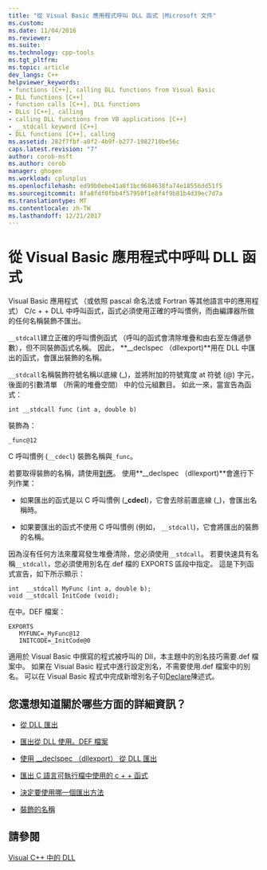```yaml
---
title: "從 Visual Basic 應用程式呼叫 DLL 函式 |Microsoft 文件"
ms.custom: 
ms.date: 11/04/2016
ms.reviewer: 
ms.suite: 
ms.technology: cpp-tools
ms.tgt_pltfrm: 
ms.topic: article
dev_langs: C++
helpviewer_keywords:
- functions [C++], calling DLL functions from Visual Basic
- DLL functions [C++]
- function calls [C++], DLL functions
- DLLs [C++], calling
- calling DLL functions from VB applications [C++]
- __stdcall keyword [C++]
- DLL functions [C++], calling
ms.assetid: 282f7fbf-a0f2-4b9f-b277-1982710be56c
caps.latest.revision: "7"
author: corob-msft
ms.author: corob
manager: ghogen
ms.workload: cplusplus
ms.openlocfilehash: ed99b0ebe41a8f1bc9684638fa74e18556dd51f5
ms.sourcegitcommit: 8fa8fdf0fbb4f57950f1e8f4f9b81b4d39ec7d7a
ms.translationtype: MT
ms.contentlocale: zh-TW
ms.lasthandoff: 12/21/2017
---
```

# <a name="calling-dll-functions-from-visual-basic-applications"></a>從 Visual Basic 應用程式中呼叫 DLL 函式
Visual Basic 應用程式 （或依照 pascal 命名法或 Fortran 等其他語言中的應用程式） C/c + + DLL 中呼叫函式，函式必須使用正確的呼叫慣例，而由編譯器所做的任何名稱裝飾不匯出。  
  
 `__stdcall`建立正確的呼叫慣例函式 （呼叫的函式會清除堆疊和由右至左傳遞參數），但不同裝飾函式名稱。 因此， **__declspec （dllexport)**用在 DLL 中匯出的函式，會匯出裝飾的名稱。  
  
 `__stdcall`名稱裝飾符號名稱以底線 (_)，並將附加的符號寬度 at 符號 (@) 字元，後面的引數清單 （所需的堆疊空間） 中的位元組數目。 如此一來，當宣告為函式：  
  
```  
int __stdcall func (int a, double b)  
```  
  
 裝飾為：  
  
```  
_func@12  
```  
  
 C 呼叫慣例 (`__cdecl`) 裝飾名稱與`_func`。  
  
 若要取得裝飾的名稱，請使用[對應](../build/reference/map-generate-mapfile.md)。 使用**__declspec （dllexport)**會進行下列作業：  
  
-   如果匯出的函式是以 C 呼叫慣例 (**_cdecl**)，它會去除前置底線 (_)，會匯出名稱時。  
  
-   如果要匯出的函式不使用 C 呼叫慣例 (例如， `__stdcall`)，它會將匯出的裝飾的名稱。  
  
 因為沒有任何方法來覆寫發生堆疊清除，您必須使用`__stdcall`。 若要快速具有名稱`__stdcall`，您必須使用別名在.def 檔的 EXPORTS 區段中指定。 這是下列函式宣告，如下所示顯示：  
  
```  
int  __stdcall MyFunc (int a, double b);  
void __stdcall InitCode (void);  
```  
  
 在中。DEF 檔案：  
  
```  
EXPORTS  
   MYFUNC=_MyFunc@12  
   INITCODE=_InitCode@0  
```  
  
 適用於 Visual Basic 中撰寫的程式被呼叫的 Dll，本主題中的別名技巧需要.def 檔案中。 如果在 Visual Basic 程式中進行設定別名，不需要使用.def 檔案中的別名。 可以在 Visual Basic 程式中完成新增別名子句[Declare](/dotnet/visual-basic/language-reference/statements/declare-statement)陳述式。  
  
## <a name="what-do-you-want-to-know-more-about"></a>您還想知道關於哪些方面的詳細資訊？  
  
-   [從 DLL 匯出](../build/exporting-from-a-dll.md)  
  
-   [匯出從 DLL 使用。DEF 檔案](../build/exporting-from-a-dll-using-def-files.md)  
  
-   [使用 __declspec （dllexport） 從 DLL 匯出](../build/exporting-from-a-dll-using-declspec-dllexport.md)  
  
-   [匯出 C 語言可執行檔中使用的 c + + 函式](../build/exporting-cpp-functions-for-use-in-c-language-executables.md)  
  
-   [決定要使用哪一個匯出方法](../build/determining-which-exporting-method-to-use.md)  
  
-   [裝飾的名稱](../build/reference/decorated-names.md)  
  
## <a name="see-also"></a>請參閱  
 [Visual C++ 中的 DLL](../build/dlls-in-visual-cpp.md)